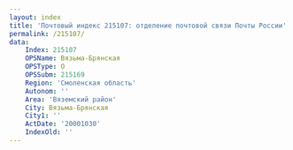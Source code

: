 ```yaml
---
layout: index
title: 'Почтовый индекс 215107: отделение почтовой связи Почты России'
permalink: /215107/
data:
    Index: 215107
    OPSName: Вязьма-Брянская
    OPSType: О
    OPSSubm: 215169
    Region: 'Смоленская область'
    Autonom: ''
    Area: 'Вяземский район'
    City: Вязьма-Брянская
    City1: ''
    ActDate: '20001030'
    IndexOld: ''
---
```

